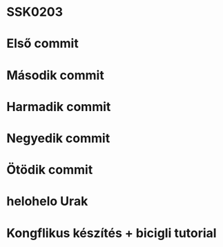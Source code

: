 # SSK0203
# Első commit
# Második commit  
# Harmadik commit
# Negyedik commit
# Ötödik commit
# helohelo Urak
# Kongflikus készítés + bicigli tutorial 
